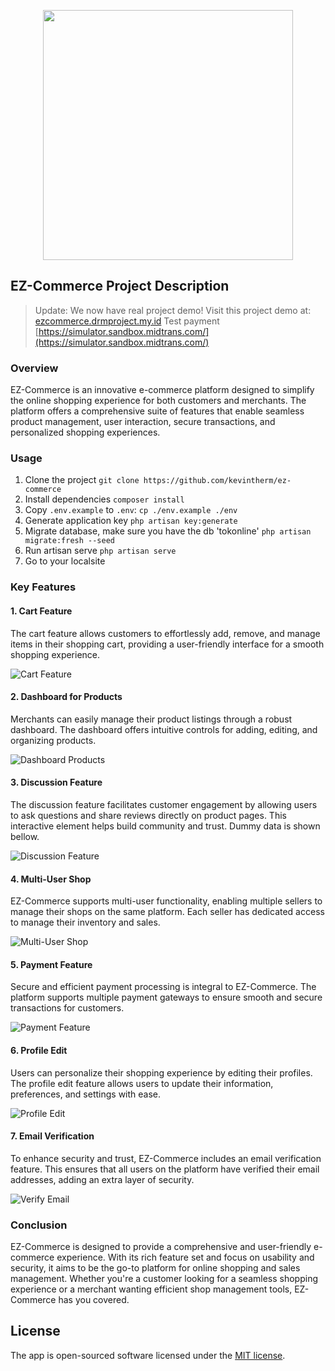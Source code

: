 <p align="center"><a href="https://laravel.com" target="_blank"><img loading="lazy"src="https://raw.githubusercontent.com/laravel/art/master/logo-lockup/5%20SVG/2%20CMYK/1%20Full%20Color/laravel-logolockup-cmyk-red.svg" width="400"></a></p>


## EZ-Commerce Project Description

> Update: We now have real project demo! Visit this project demo at: [ezcommerce.drmproject.my.id](https://ezcommerce.drmproject.my.id)
> Test payment [https://simulator.sandbox.midtrans.com/](https://simulator.sandbox.midtrans.com/)

### Overview

EZ-Commerce is an innovative e-commerce platform designed to simplify the online shopping experience for both customers and merchants. The platform offers a comprehensive suite of features that enable seamless product management, user interaction, secure transactions, and personalized shopping experiences.

### Usage
1. Clone the project `git clone https://github.com/kevintherm/ez-commerce`
2. Install dependencies `composer install`
3. Copy `.env.example` to `.env`: `cp ./env.example ./env`
4. Generate application key `php artisan key:generate`
5. Migrate database, make sure you have the db 'tokonline' `php artisan migrate:fresh --seed`
6. Run artisan serve `php artisan serve`
7. Go to your localsite

### Key Features

#### 1. Cart Feature
The cart feature allows customers to effortlessly add, remove, and manage items in their shopping cart, providing a user-friendly interface for a smooth shopping experience.

![Cart Feature](imgs/cart-feature.png)

#### 2. Dashboard for Products
Merchants can easily manage their product listings through a robust dashboard. The dashboard offers intuitive controls for adding, editing, and organizing products.

![Dashboard Products](imgs/dashboard-products.png)

#### 3. Discussion Feature
The discussion feature facilitates customer engagement by allowing users to ask questions and share reviews directly on product pages. This interactive element helps build community and trust. Dummy data is shown bellow.

![Discussion Feature](imgs/disscussion-feature.png)

#### 4. Multi-User Shop
EZ-Commerce supports multi-user functionality, enabling multiple sellers to manage their shops on the same platform. Each seller has dedicated access to manage their inventory and sales.

![Multi-User Shop](imgs/multi-user-shop.png)

#### 5. Payment Feature
Secure and efficient payment processing is integral to EZ-Commerce. The platform supports multiple payment gateways to ensure smooth and secure transactions for customers.

![Payment Feature](imgs/payment-feature.png)

#### 6. Profile Edit
Users can personalize their shopping experience by editing their profiles. The profile edit feature allows users to update their information, preferences, and settings with ease.

![Profile Edit](imgs/profile-edit.png)

#### 7. Email Verification
To enhance security and trust, EZ-Commerce includes an email verification feature. This ensures that all users on the platform have verified their email addresses, adding an extra layer of security.

![Verify Email](imgs/verify-email.png)

### Conclusion

EZ-Commerce is designed to provide a comprehensive and user-friendly e-commerce experience. With its rich feature set and focus on usability and security, it aims to be the go-to platform for online shopping and sales management. Whether you're a customer looking for a seamless shopping experience or a merchant wanting efficient shop management tools, EZ-Commerce has you covered.

## License

The app is open-sourced software licensed under the [MIT license](https://opensource.org/licenses/MIT).
